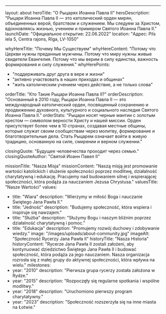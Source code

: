 ---
layout: about
heroTitle: "О Рыцарях Иоанна Павла II"
heroDescription: "Рыцари Иоанна Павла II — это католический орден мирян, объединенных верой, братством и служением. Мы следуем за Христом, вдохновляясь жизнью, учением и примером Святого Иоанна Павла II."
launchDate: "Официальное открытие: 22.06.2022"
location: "Адрес: Pils iela 5, Centra rajons, Rīga, LV-1050"

whyHereTitle: "Почему Мы Существуем"
whyHereContent: "Потому что Церкви нужны преданные мужчины. Потому что миру нужны живые свидетели Евангелия. Потому что мы верим в силу единства, важность формирования и силу служения."
whyHerePoints:
  - "поддерживать друг друга в вере и жизни"
  - "активно участвовать в наших приходах и общинах"
  - "жить католическим учением через действие, а не только слова"

orderTitle: "Кто Такие Рыцари Иоанна Павла II?"
orderDescription: "Основанный в 2010 году, Рыцари Иоанна Павла II — это международный католический орден, посвященный сохранению и продвижению духовного, культурного и социального наследия Святого Иоанна Павла II."
orderStats: "Рыцари носят черные мантии с золотым крестом — символом верности Христу и нашей миссии. Орден присутствует более чем в 10 странах, создавая местные общины, которые служат своим сообществам через молитву, формирование и благотворительные дела. Стать Рыцарем означает войти в живую традицию, основанную на силе, смирении и верном служении."

closingQuote: "Будущее человечества проходит через семью."
closingQuoteAuthor: "Святой Иоанн Павел II"

missionTitle: "Nasza Misja"
missionContent: "Naszą misją jest promowanie wartości katolickich i służenie społeczności poprzez modlitwę, działalność charytatywną i edukację. Pracujemy nad budowaniem silnej i wspierającej społeczności, która podąża za nauczaniem Jezusa Chrystusa."
valuesTitle: "Nasze Wartości"
values:
  - title: "Wiara"
    description: "Wierzymy w miłość Boga i nauczanie Świętego Jana Pawła II."
  - title: "Jedność"
    description: "Budujemy społeczność, która wspiera i inspiruje się nawzajem."
  - title: "Służba"
    description: "Służymy Bogu i naszym bliźnim poprzez działalność charytatywną i pomoc."
  - title: "Edukacja"
    description: "Promujemy rozwój duchowy i zdobywanie wiedzy."
image: "/images/uploads/about-community.jpg"
imageAlt: "Społeczność Rycerzy Jana Pawła II"
historyTitle: "Nasza Historia"
historyContent: "Rycerze Jana Pawła II zostali założeni, aby kontynuować dziedzictwo Świętego Jana Pawła II i budować społeczność, która podąża za jego nauczaniem. Nasza organizacja rozrosła się z małej grupy do aktywnej społeczności, która wpływa na wielu."
milestones:
  - year: "2010"
    description: "Pierwsza grupa rycerzy została założona w Rydze."
  - year: "2015"
    description: "Rozpoczęły się regularne spotkania i wspólne modlitwy."
  - year: "2018"
    description: "Uruchomiono pierwszy program charytatywny."
  - year: "2023"
    description: "Społeczność rozszerzyła się na inne miasta na Łotwie." 